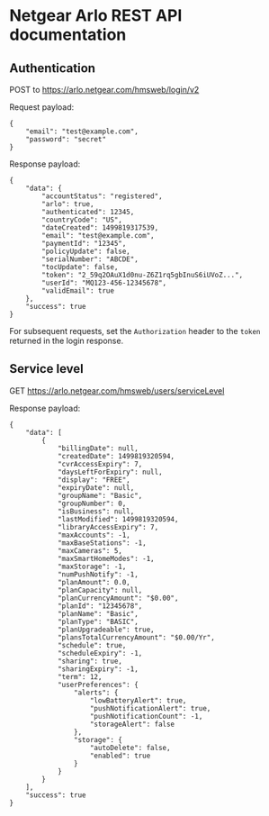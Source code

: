 # Netgear Arlo REST API documentation

## Authentication

POST to https://arlo.netgear.com/hmsweb/login/v2

Request payload:
```
{
    "email": "test@example.com",
    "password": "secret"
}
```
Response payload:
```
{
    "data": {
        "accountStatus": "registered",
        "arlo": true,
        "authenticated": 12345,
        "countryCode": "US",
        "dateCreated": 1499819317539,
        "email": "test@example.com",
        "paymentId": "12345",
        "policyUpdate": false,
        "serialNumber": "ABCDE",
        "tocUpdate": false,
        "token": "2_59q2OAuX1d0nu-Z6Z1rq5gbInuS6iUVoZ...",
        "userId": "MQ123-456-12345678",
        "validEmail": true
    },
    "success": true
}
```

For subsequent requests, set the `Authorization` header to the `token` returned in the login response.

## Service level

GET https://arlo.netgear.com/hmsweb/users/serviceLevel

Response payload:
```
{
    "data": [
        {
            "billingDate": null,
            "createdDate": 1499819320594,
            "cvrAccessExpiry": 7,
            "daysLeftForExpiry": null,
            "display": "FREE",
            "expiryDate": null,
            "groupName": "Basic",
            "groupNumber": 0,
            "isBusiness": null,
            "lastModified": 1499819320594,
            "libraryAccessExpiry": 7,
            "maxAccounts": -1,
            "maxBaseStations": -1,
            "maxCameras": 5,
            "maxSmartHomeModes": -1,
            "maxStorage": -1,
            "numPushNotify": -1,
            "planAmount": 0.0,
            "planCapacity": null,
            "planCurrencyAmount": "$0.00",
            "planId": "12345678",
            "planName": "Basic",
            "planType": "BASIC",
            "planUpgradeable": true,
            "plansTotalCurrencyAmount": "$0.00/Yr",
            "schedule": true,
            "scheduleExpiry": -1,
            "sharing": true,
            "sharingExpiry": -1,
            "term": 12,
            "userPreferences": {
                "alerts": {
                    "lowBatteryAlert": true,
                    "pushNotificationAlert": true,
                    "pushNotificationCount": -1,
                    "storageAlert": false
                },
                "storage": {
                    "autoDelete": false,
                    "enabled": true
                }
            }
        }
    ],
    "success": true
}
```
